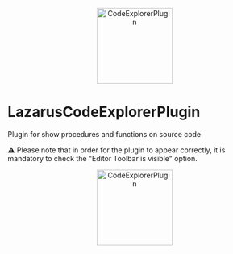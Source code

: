 <p align="center">
  <a href="https://github.com/anderbelluno/LazarusCodeExplorerPlugin/blob/main/img/CodeExplorerPlugin.png">
    <img alt="CodeExplorerPlugin" height="150" src="https://github.com/anderbelluno/LazarusCodeExplorerPlugin/blob/main/img/CodeExplorerPlugin.png">
  </a>  
</p>


# LazarusCodeExplorerPlugin
Plugin for show procedures and functions on source code

⚠️ Please note that in order for the plugin to appear correctly, it is mandatory to check the "Editor Toolbar is visible" option.

<p align="center">
  <a href="https://github.com/anderbelluno/LazarusCodeExplorerPlugin/blob/main/img/EditorToolbarSettings">
    <img alt="CodeExplorerPlugin" height="150" src="https://github.com/anderbelluno/LazarusCodeExplorerPlugin/blob/main/img/EditorToolbarSettings.png">
  </a>  
</p>
